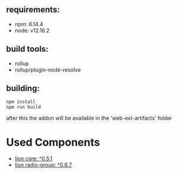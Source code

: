 ## requirements:  
- npm: 6.14.4  
- node: v12.16.2  

## build tools:
- rollup
- rollup/plugin-node-resolve

## building:
```
npm install
npm run build
```
after this the addon will be available in the 'web-ext-artifacts' folder

# Used Components
- [lion core: ^0.5.1](https://github.com/ing-bank/lion/tree/master/packages/core)
- [lion radio-group: ^0.8.7](https://github.com/ing-bank/lion/tree/master/packages/radio-group)